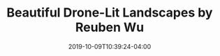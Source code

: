 ---
templateKey: link-post
path: /links/2019-10-09-beautiful-drone-lit-landscapes-by-reuben-wu
title: >-
    Beautiful Drone-Lit Landscapes by Reuben Wu
summary: >-
    I’ve featured Reuben Wu’s work here before so when I saw via Colossal that he’s got some new stuff going on, I immediately went to check it out. In his Aeroglyphs, Lux Noctis, and Field of Infinity projects, Wu achieves a minimalist sci-fi lighting effect by using drones to light desolately beautiful natural landscapes. 
date: 2019-10-09T10:39:24-04:00
url: https://kottke.org/19/10/beautiful-drone-lit-landscapes-by-reuben-wu
image: 2019-10-09-beautiful-drone-lit-landscapes-by-reuben-wu.jpeg
imageAlt: >-
    Field of Infinity photo
tags:
  - Photography
---